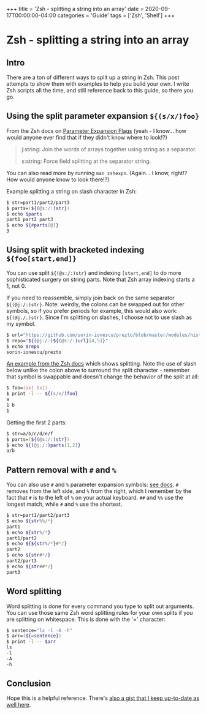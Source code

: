 +++
title = 'Zsh - splitting a string into an array'
date = 2020-09-17T00:00:00-04:00
categories = 'Guide'
tags = ['Zsh', 'Shell']
+++

# Zsh - splitting a string into an array

## Intro

There are a ton of different ways to split up a string in Zsh. This post attempts to
show them with examples to help you build your own. I write Zsh scripts all the time,
and still reference back to this guide, so there you go.

## Using the split parameter expansion `${(s/x/)foo}`

From the Zsh docs on [Parameter Expansion
Flags](https://zsh.sourceforge.io/Doc/Release/Expansion.html#Parameter-Expansion-Flags)
(yeah - I know... how would anyone ever find that if they didn't know where to look!?)

> j:string:  Join the words of arrays together using string as a separator.
>
> s:string: Force field splitting at the separator string.

You can also read more by running `man zshexpn`. (Again... I know, right!? How would
anyone know to look there!?)

Example splitting a string on slash character in Zsh:

```zsh
$ str=part1/part2/part3
$ parts=(${(@s:/:)str})
$ echo $parts
part1 part2 part3
$ echo ${#parts[@]}
3
```

## Using split with bracketed indexing `${foo[start,end]}`

You can use split `${(@s:/:)str}` and indexing `[start,end]` to do more sophisticated
surgery on string parts. Note that Zsh array indexing starts a 1, not 0.

If you need to reassemble, simply join back on the same separator `${(@j:/:)str}`. Note:
weirdly, the colons can be swapped out for other symbols, so if you prefer periods for
example, this would also work: `${(@j./.)str}`. Since I'm splitting on slashes, I choose
not to use slash as my symbol.

```zsh
$ url="https://github.com/sorin-ionescu/prezto/blob/master/modules/history/init.zsh"
$ repo="${(@j:/:)${(@s:/:)url}[4,5]}"
$ echo $repo
sorin-ionescu/prezto
```

[An example from the Zsh
docs](https://zsh.sourceforge.io/Doc/Release/Expansion.html#Examples) which shows
splitting. Note the use of slash below unlike the colon above to surround the split
character - remember that symbol is swappable and doesn't change the behavior of the
split at all:

```zsh
$ foo=(ax1 bx1)
$ print -l -- ${(s/x/)foo}
a
1 b
1
```

Getting the first 2 parts:

```zsh
$ str=a/b/c/d/e/f
$ parts=(${(@s:/:)str})
$ echo ${(@j:/:)parts[1,2]}
a/b
```

## Pattern removal with `#` and `%`

You can also use `#` and `%` parameter expansion symbols: [see
docs](http://zsh.sourceforge.net/Doc/Release/Expansion.html#Parameter-Expansion). `#`
removes from the left side, and `%` from the right, which I remember by the fact that
`#` is to the left of `%` on your actual keyboard. `##` and `%%` use the longest match,
while `#` and `%` use the shortest.

```zsh
$ str=part1/part2/part3
$ echo ${str%%/*}
part1
$ echo ${str%/*}
part1/part2
$ echo ${${str%/*}#*/}
part2
$ echo ${str#*/}
part2/part3
$ echo ${str##*/}
part3
```

## Word splitting

Word splitting is done for every command you type to split out arguments. You can use
those same Zsh word splitting rules for your own splits if you are splitting on
whitespace. This is done with the '=' character:

```zsh
$ sentence="ls -l -A -h"
$ arr=(${=sentence})
$ print -l -- $arr
ls
-l
-A
-h
```

## Conclusion

Hope this is a helpful reference. There's [also a gist that I keep up-to-date as well
here](https://gist.github.com/mattmc3/76ad634f362b5a9a54f1779a4737d5ae).
